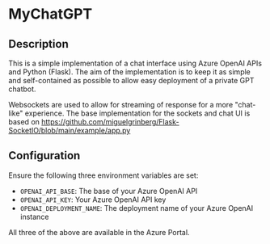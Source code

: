 # MyChatGPT

## Description

This is a simple implementation of a chat interface using Azure OpenAI APIs and Python (Flask).
The aim of the implementation is to keep it as simple and self-contained as possible to allow easy deployment of a private GPT chatbot.

Websockets are used to allow for streaming of response for a more "chat-like" experience. The base implementation for the sockets and chat UI is based on https://github.com/miguelgrinberg/Flask-SocketIO/blob/main/example/app.py

## Configuration

Ensure the following three environment variables are set:

- `OPENAI_API_BASE`: The base of your Azure OpenAI API
- `OPENAI_API_KEY`: Your Azure OpenAI API key
- `OPENAI_DEPLOYMENT_NAME`: The deployment name of your Azure OpenAI instance

All three of the above are available in the Azure Portal.

